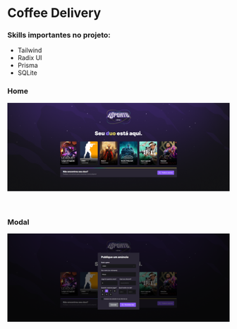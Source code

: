 # Coffee Delivery

### Skills importantes no projeto:
<ul>
  <li>Tailwind</li>
  <li>Radix UI</li>
  <li>Prisma</li>
  <li>SQLite</li>
</ul>

### Home

<div 
    style="
        display: flex; 
        align-items: center; 
        justify-content: center;
        margin: 10px 0 60px 0;
    "
>
  <img src="./github/home.png" />
</div>

### Modal

<div 
    style="
        display: flex; 
        align-items: center; 
        justify-content: center;
        margin: 10px 0 60px 0;
    "
>
  <img src="./github/modal.png" />
</div>

